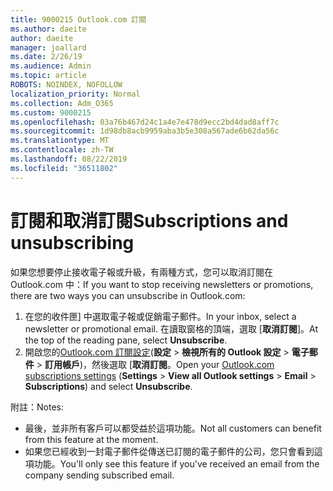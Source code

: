 ```yaml
---
title: 9000215 Outlook.com 訂閱
ms.author: daeite
author: daeite
manager: joallard
ms.date: 2/26/19
ms.audience: Admin
ms.topic: article
ROBOTS: NOINDEX, NOFOLLOW
localization_priority: Normal
ms.collection: Adm_O365
ms.custom: 9000215
ms.openlocfilehash: 03a76b467d24c1a4e7e478d9ecc2bd4dad8aff7c
ms.sourcegitcommit: 1d98db8acb9959aba3b5e308a567ade6b62da56c
ms.translationtype: MT
ms.contentlocale: zh-TW
ms.lasthandoff: 08/22/2019
ms.locfileid: "36511802"
---
```

# <a name="subscriptions-and-unsubscribing"></a><span data-ttu-id="ef5fa-102">訂閱和取消訂閱</span><span class="sxs-lookup"><span data-stu-id="ef5fa-102">Subscriptions and unsubscribing</span></span>

<span data-ttu-id="ef5fa-103">如果您想要停止接收電子報或升級，有兩種方式，您可以取消訂閱在 Outlook.com 中：</span><span class="sxs-lookup"><span data-stu-id="ef5fa-103">If you want to stop receiving newsletters or promotions, there are two ways you can unsubscribe in Outlook.com:</span></span>

1. <span data-ttu-id="ef5fa-104">在您的收件匣] 中選取電子報或促銷電子郵件。</span><span class="sxs-lookup"><span data-stu-id="ef5fa-104">In your inbox, select a newsletter or promotional email.</span></span> <span data-ttu-id="ef5fa-105">在讀取窗格的頂端，選取 [**取消訂閱**]。</span><span class="sxs-lookup"><span data-stu-id="ef5fa-105">At the top of the reading pane, select **Unsubscribe**.</span></span>
2. <span data-ttu-id="ef5fa-106">開啟您的[Outlook.com 訂閱設定](https://outlook.live.com/mail/options/mail/brandsSubscriptions)(**設定** > **檢視所有的 Outlook 設定** > **電子郵件** > **訂用帳戶**)，然後選取 [**取消訂閱**。</span><span class="sxs-lookup"><span data-stu-id="ef5fa-106">Open your [Outlook.com subscriptions settings](https://outlook.live.com/mail/options/mail/brandsSubscriptions) (**Settings** > **View all Outlook settings** > **Email** > **Subscriptions**) and select **Unsubscribe**.</span></span>

<span data-ttu-id="ef5fa-107">附註：</span><span class="sxs-lookup"><span data-stu-id="ef5fa-107">Notes:</span></span>

- <span data-ttu-id="ef5fa-108">最後，並非所有客戶可以都受益於這項功能。</span><span class="sxs-lookup"><span data-stu-id="ef5fa-108">Not all customers can benefit from this feature at the moment.</span></span>
- <span data-ttu-id="ef5fa-109">如果您已經收到一封電子郵件從傳送已訂閱的電子郵件的公司，您只會看到這項功能。</span><span class="sxs-lookup"><span data-stu-id="ef5fa-109">You'll only see this feature if you've received an email from the company sending subscribed email.</span></span>